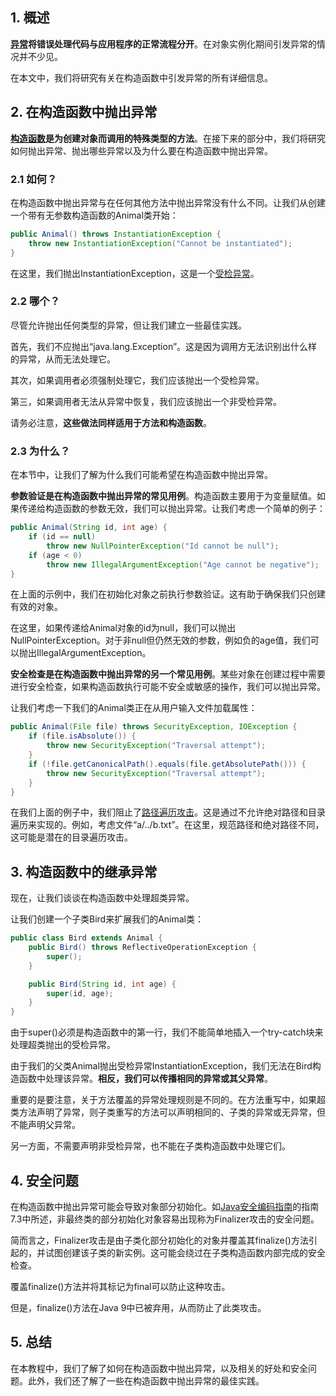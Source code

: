## 1. 概述

**[异常](https://www.baeldung.com/java-common-exceptions)将错误处理代码与应用程序的正常流程分开**。在对象实例化期间引发异常的情况并不少见。

在本文中，我们将研究有关在构造函数中引发异常的所有详细信息。

## 2. 在构造函数中抛出异常

**[构造函数](https://www.baeldung.com/java-constructors)是为创建对象而调用的特殊类型的方法**。在接下来的部分中，我们将研究如何抛出异常、抛出哪些异常以及为什么要在构造函数中抛出异常。

### 2.1 如何？

在构造函数中抛出异常与在任何其他方法中抛出异常没有什么不同。让我们从创建一个带有无参数构造函数的Animal类开始：

```java
public Animal() throws InstantiationException {
    throw new InstantiationException("Cannot be instantiated");
}
```

在这里，我们抛出InstantiationException，这是一个[受检异常](https://www.baeldung.com/java-checked-unchecked-exceptions)。

### 2.2 哪个？

尽管允许抛出任何类型的异常，但让我们建立一些最佳实践。

首先，我们不应抛出“java.lang.Exception”。这是因为调用方无法识别出什么样的异常，从而无法处理它。

其次，如果调用者必须强制处理它，我们应该抛出一个受检异常。

第三，如果调用者无法从异常中恢复，我们应该抛出一个非受检异常。

请务必注意，**这些做法同样适用于方法和构造函数**。

### 2.3 为什么？

在本节中，让我们了解为什么我们可能希望在构造函数中抛出异常。

**参数验证是在构造函数中抛出异常的常见用例**。构造函数主要用于为变量赋值。如果传递给构造函数的参数无效，我们可以抛出异常。让我们考虑一个简单的例子：

```java
public Animal(String id, int age) {
    if (id == null)
        throw new NullPointerException("Id cannot be null");
    if (age < 0)
        throw new IllegalArgumentException("Age cannot be negative");
}
```

在上面的示例中，我们在初始化对象之前执行参数验证。这有助于确保我们只创建有效的对象。

在这里，如果传递给Animal对象的id为null，我们可以抛出NullPointerException。对于非null但仍然无效的参数，例如负的age值，我们可以抛出IllegalArgumentException。

**安全检查是在构造函数中抛出异常的另一个常见用例**。某些对象在创建过程中需要进行安全检查，如果构造函数执行可能不安全或敏感的操作，我们可以抛出异常。

让我们考虑一下我们的Animal类正在从用户输入文件加载属性：

```java
public Animal(File file) throws SecurityException, IOException {
    if (file.isAbsolute()) {
        throw new SecurityException("Traversal attempt");
    }
    if (!file.getCanonicalPath().equals(file.getAbsolutePath())) {
        throw new SecurityException("Traversal attempt");
    }
}
```

在我们上面的例子中，我们阻止了[路径遍历攻击](https://owasp.org/www-community/attacks/Path_Traversal)。这是通过不允许绝对路径和目录遍历来实现的。例如，考虑文件“a/../b.txt”。在这里，规范路径和绝对路径不同，这可能是潜在的目录遍历攻击。

## 3. 构造函数中的继承异常

现在，让我们谈谈在构造函数中处理超类异常。

让我们创建一个子类Bird来扩展我们的Animal类：

```java
public class Bird extends Animal {
    public Bird() throws ReflectiveOperationException {
        super();
    }

    public Bird(String id, int age) {
        super(id, age);
    }
}
```

由于super()必须是构造函数中的第一行，我们不能简单地插入一个try-catch块来处理超类抛出的受检异常。

由于我们的父类Animal抛出受检异常InstantiationException，我们无法在Bird构造函数中处理该异常。**相反，我们可以传播相同的异常或其父异常**。

重要的是要注意，关于方法覆盖的异常处理规则是不同的。在方法重写中，如果超类方法声明了异常，则子类重写的方法可以声明相同的、子类的异常或无异常，但不能声明父异常。

另一方面，不需要声明非受检异常，也不能在子类构造函数中处理它们。

## 4. 安全问题

在构造函数中抛出异常可能会导致对象部分初始化。如[Java安全编码指南](https://www.oracle.com/java/technologies/javase/seccodeguide.html)的指南7.3中所述，非最终类的部分初始化对象容易出现称为Finalizer攻击的安全问题。

简而言之，Finalizer攻击是由子类化部分初始化的对象并覆盖其finalize()方法引起的，并试图创建该子类的新实例。这可能会绕过在子类构造函数内部完成的安全检查。

覆盖finalize()方法并将其标记为final可以防止这种攻击。

但是，finalize()方法在Java 9中已被弃用，从而防止了此类攻击。

## 5. 总结

在本教程中，我们了解了如何在构造函数中抛出异常，以及相关的好处和安全问题。此外，我们还了解了一些在构造函数中抛出异常的最佳实践。